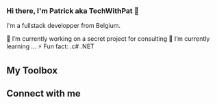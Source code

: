 ### Hi there, I'm Patrick aka TechWithPat 👋

I'm a fullstack developper from Belgium.

🔭 I’m currently working on a secret project for consulting
🌱 I’m currently learning ...
⚡ Fun fact: .c# .NET

## My Toolbox


## Connect with me
